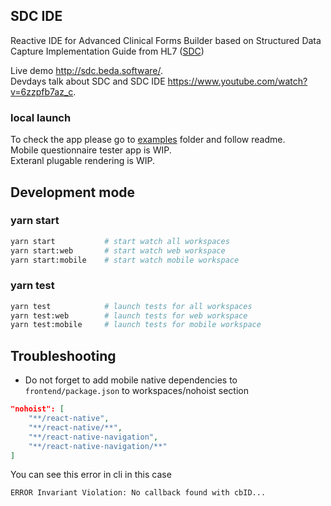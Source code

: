 ## SDC IDE

Reactive IDE for Advanced Clinical Forms Builder based on Structured Data Capture Implementation Guide from HL7 ([SDC](https://build.fhir.org/ig/HL7/sdc/))

Live demo http://sdc.beda.software/.  
Devdays talk about SDC and SDC IDE https://www.youtube.com/watch?v=6zzpfb7az_c.  

### local launch
To check the app please go to [examples](examples) folder and follow readme.  
Mobile questionnaire tester app is WIP.   
Exteranl plugable rendering is WIP.   

## Development mode

### yarn start

```sh
yarn start           # start watch all workspaces
yarn start:web       # start watch web workspace
yarn start:mobile    # start watch mobile workspace
```

### yarn test

```sh
yarn test            # launch tests for all workspaces
yarn test:web        # launch tests for web workspace
yarn test:mobile     # launch tests for mobile workspace
```

## Troubleshooting

-   Do not forget to add mobile native dependencies to `frontend/package.json` to workspaces/nohoist section

```json
"nohoist": [
    "**/react-native",
    "**/react-native/**",
    "**/react-native-navigation",
    "**/react-native-navigation/**"
]
```

You can see this error in cli in this case

`ERROR Invariant Violation: No callback found with cbID...`
